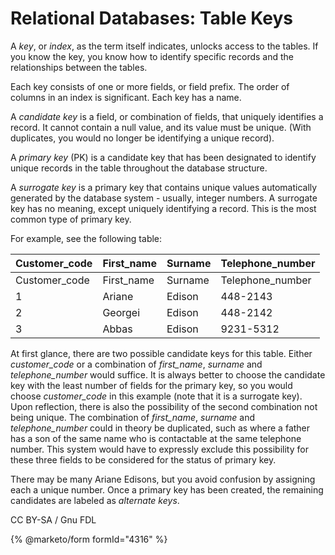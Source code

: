 
# Relational Databases: Table Keys

A *key*, or *index*, as the term itself indicates, unlocks access to the tables. If you know the key, you know how to identify specific records and the relationships between the tables.


Each key consists of one or more fields, or field prefix. The order of columns in an index is significant. Each key has a name.


A *candidate key* is a field, or combination of fields, that uniquely identifies a record. It cannot contain a null value, and its value must be unique. (With duplicates, you would no longer be identifying a unique record).


A *primary key* (PK) is a candidate key that has been designated to identify unique records in the table throughout the database structure.


A *surrogate key* is a primary key that contains unique values automatically generated by the database system - usually, integer numbers. A surrogate key has no meaning, except uniquely identifying a record. This is the most common type of primary key.


For example, see the following table:



| Customer_code | First_name | Surname | Telephone_number |
| --- | --- | --- | --- |
| Customer_code | First_name | Surname | Telephone_number |
| 1 | Ariane | Edison | 448-2143 |
| 2 | Georgei | Edison | 448-2142 |
| 3 | Abbas | Edison | 9231-5312 |



At first glance, there are two possible candidate keys for this table. Either *customer_code* or a combination of *first_name*, *surname* and *telephone_number* would suffice. It is always better to choose the candidate key with the least number of fields for the primary key, so you would choose *customer_code* in this example (note that it is a surrogate key). Upon reflection, there is also the possibility of the second combination not being unique. The combination of *first_name*, *surname* and *telephone_number* could in theory be duplicated, such as where a father has a son of the same name who is contactable at the same telephone number. This system would have to expressly exclude this possibility for these three fields to be considered for the status of primary key.


There may be many Ariane Edisons, but you avoid confusion by assigning each a unique number. Once a primary key has been created, the remaining candidates are labeled as *alternate keys*.


CC BY-SA / Gnu FDL


{% @marketo/form formId="4316" %}

